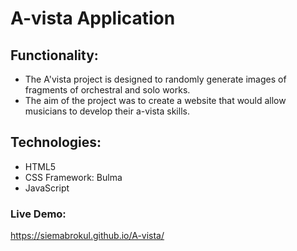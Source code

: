 # A-vista Application

## Functionality:
* The A'vista project is designed to randomly generate images of fragments of orchestral and solo works. 
* The aim of the project was to create a website that would allow musicians to develop their a-vista skills.


## Technologies:
* HTML5 
* CSS Framework: Bulma
* JavaScript


### Live Demo: 
https://siemabrokul.github.io/A-vista/



